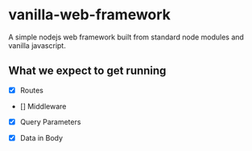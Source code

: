 # vanilla-web-framework
A simple nodejs web framework built from standard node modules and vanilla javascript.

## What we expect to get running
- [x] Routes
- [] Middleware
- [x] Query Parameters
- [x] Data in Body




